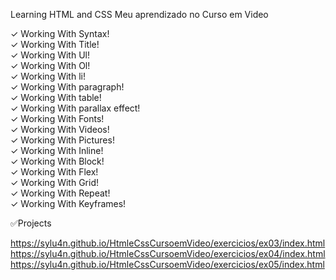 Learning HTML and CSS
Meu aprendizado no Curso em Video

✓ Working With Syntax! <br>
✓ Working With Title! <br>
✓ Working With Ul! <br>
✓ Working With Ol! <br>
✓ Working With li! <br>
✓ Working With paragraph! <br>
✓ Working With table! <br>
✓ Working With parallax effect! <br>
✓ Working With Fonts! <br>
✓ Working With Videos! <br>
✓ Working With Pictures! <br>
✓ Working With Inline! <br>
✓ Working With Block! <br>
✓ Working With Flex! <br>
✓ Working With Grid! <br>
✓ Working With Repeat! <br>
✓ Working With Keyframes! <br>

✅Projects

https://sylu4n.github.io/HtmleCssCursoemVideo/exercicios/ex03/index.html
https://sylu4n.github.io/HtmleCssCursoemVideo/exercicios/ex04/index.html
https://sylu4n.github.io/HtmleCssCursoemVideo/exercicios/ex05/index.html